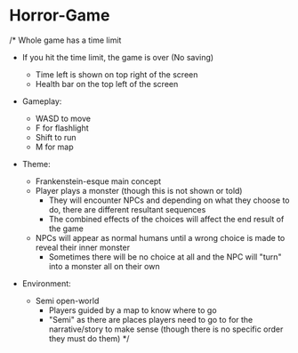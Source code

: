 # Horror-Game

/*
Whole game has a time limit 
- If you hit the time limit, the game is over (No saving)
  - Time left is shown on top right of the screen
  - Health bar on the top left of the screen
  
- Gameplay:
  - WASD to move
  - F for flashlight
  - Shift to run
  - M for map
  
- Theme:
  - Frankenstein-esque main concept
  - Player plays a monster (though this is not shown or told)
    - They will encounter NPCs and depending on what they choose to do, there are different resultant sequences
    - The combined effects of the choices will affect the end result of the game
  - NPCs will appear as normal humans until a wrong choice is made to reveal their inner monster
    - Sometimes there will be no choice at all and the NPC will "turn" into a monster all on their own
  
- Environment:
  - Semi open-world
    - Players guided by a map to know where to go
    - "Semi" as there are places players need to go to for the narrative/story to make sense (though there is no specific order they must do them)
*/
